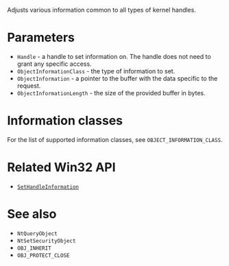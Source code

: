 Adjusts various information common to all types of kernel handles.

# Parameters
 - `Handle` - a handle to set information on. The handle does not need to grant any specific access.
 - `ObjectInformationClass` - the type of information to set.
 - `ObjectInformation` - a pointer to the buffer with the data specific to the request.
 - `ObjectInformationLength` - the size of the provided buffer in bytes.

# Information classes
For the list of supported information classes, see `OBJECT_INFORMATION_CLASS`.

# Related Win32 API
 - [`SetHandleInformation`](https://learn.microsoft.com/en-us/windows/win32/api/handleapi/nf-handleapi-sethandleinformation)

# See also
 - `NtQueryObject`
 - `NtSetSecurityObject`
 - `OBJ_INHERIT`
 - `OBJ_PROTECT_CLOSE`
